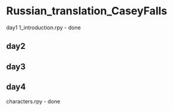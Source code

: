 # Russian_translation_CaseyFalls

day1
1_introduction.rpy - done

day2
-

day3
-

day4
-


characters.rpy - done
